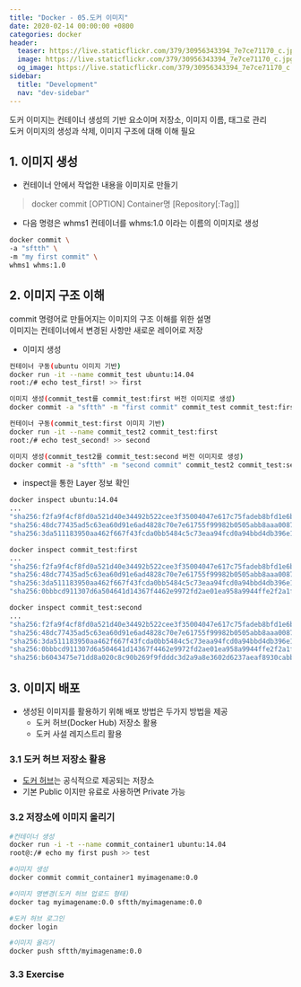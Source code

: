 ```yaml
---
title: "Docker - 05.도커 이미지"
date: 2020-02-14 00:00:00 +0800
categories: docker
header:
  teaser: https://live.staticflickr.com/379/30956343394_7e7ce71170_c.jpg
  image: https://live.staticflickr.com/379/30956343394_7e7ce71170_c.jpg
  og_image: https://live.staticflickr.com/379/30956343394_7e7ce71170_c.jpg
sidebar:
  title: "Development"
  nav: "dev-sidebar"
---
```


도커 이미지는 컨테이너 생성의 기반 요소이며 저장소, 이미지 이름, 태그로 관리 <br>
도커 이미지의 생성과 삭제, 이미지 구조에 대해 이해 필요

## 1. 이미지 생성
- 컨테이너 안에서 작업한 내용을 이미지로 만들기

> docker commit [OPTION] Container명 [Repository[:Tag]]

- 다음 명령은 whms1 컨테이너를 whms:1.0 이라는 이름의 이미지로 생성 

```sh 
docker commit \
-a "sftth" \
-m "my first commit" \
whms1 whms:1.0
```

<script id="asciicast-SI5a0jV796dqj62QyNSVO4wsh" src="https://asciinema.org/a/SI5a0jV796dqj62QyNSVO4wsh.js" async></script>


## 2. 이미지 구조 이해
commit 명령어로 만들어지는 이미지의 구조 이해를 위한 설명 <br>
이미지는 컨테이너에서 변경된 사항만 새로운 레이어로 저장 

- 이미지 생성

```sh 
컨테이너 구동(ubuntu 이미지 기반)
docker run -it --name commit_test ubuntu:14.04
root:/# echo test_first! >> first

이미지 생성(commit_test를 commit_test:first 버전 이미지로 생성)
docker commit -a "sftth" -m "first commit" commit_test commit_test:first

컨테이너 구동(commit_test:first 이미지 기반)
docker run -it --name commit_test2 commit_test:first
root:/# echo test_second! >> second

이미지 생성(commit_test2를 commit_test:second 버전 이미지로 생성)
docker commit -a "sftth" -m "second commit" commit_test2 commit_test:second
```

- inspect을 통한 Layer 정보 확인

```sh 
docker inspect ubuntu:14.04
...
"sha256:f2fa9f4cf8fd0a521d40e34492b522cee3f35004047e617c75fadeb8bfd1e6b7",
"sha256:48dc77435ad5c63ea60d91e6ad4828c70e7e61755f99982b0505abb8aaa00872",
"sha256:3da511183950aa462f667f43fcda0bb5484c5c73eaa94fcd0a94bbd4db396e1c"

docker inspect commit_test:first
...
"sha256:f2fa9f4cf8fd0a521d40e34492b522cee3f35004047e617c75fadeb8bfd1e6b7",
"sha256:48dc77435ad5c63ea60d91e6ad4828c70e7e61755f99982b0505abb8aaa00872",
"sha256:3da511183950aa462f667f43fcda0bb5484c5c73eaa94fcd0a94bbd4db396e1c",
"sha256:0bbbcd911307d6a504641d14367f4462e9972fd2ae01ea958a9944ffe2f2a1f5" -> first 파일

docker inspect commit_test:second
...
"sha256:f2fa9f4cf8fd0a521d40e34492b522cee3f35004047e617c75fadeb8bfd1e6b7",
"sha256:48dc77435ad5c63ea60d91e6ad4828c70e7e61755f99982b0505abb8aaa00872",
"sha256:3da511183950aa462f667f43fcda0bb5484c5c73eaa94fcd0a94bbd4db396e1c",
"sha256:0bbbcd911307d6a504641d14367f4462e9972fd2ae01ea958a9944ffe2f2a1f5", -> first 파일
"sha256:b6043475e71dd8a020c8c90b269f9fdddc3d2a9a8e3602d6237aeaf8930cabb8"  -> second 파일
```

<script id="asciicast-3WiYi4UmM3Z5gKrQJf56datXe" src="https://asciinema.org/a/3WiYi4UmM3Z5gKrQJf56datXe.js" async></script>

## 3. 이미지 배포
- 생성된 이미지를 활용하기 위해 배포 방법은 두가지 방법을 제공
   - 도커 허브(Docker Hub) 저장소 활용
   - 도커 사설 레지스트리 활용

### 3.1 도커 허브 저장소 활용
- [도커 허브](http://hub.docker.com)는 공식적으로 제공되는 저장소
- 기본 Public 이지만 유료로 사용하면 Private 가능

### 3.2 저장소에 이미지 올리기

```sh 
#컨테이너 생성
docker run -i -t --name commit_container1 ubuntu:14.04
root@:/# echo my first push >> test

#이미지 생성
docker commit commit_container1 myimagename:0.0

#이미지 명변경(도커 허브 업로드 형태)
docker tag myimagename:0.0 sftth/myimagename:0.0

#도커 허브 로그인
docker login

#이미지 올리기
docker push sftth/myimagename:0.0
```
### 3.3 Exercise

<script id="asciicast-dpPMb3i8QUNSV8fyd2yO7m9Ub" src="https://asciinema.org/a/dpPMb3i8QUNSV8fyd2yO7m9Ub.js" async></script>
